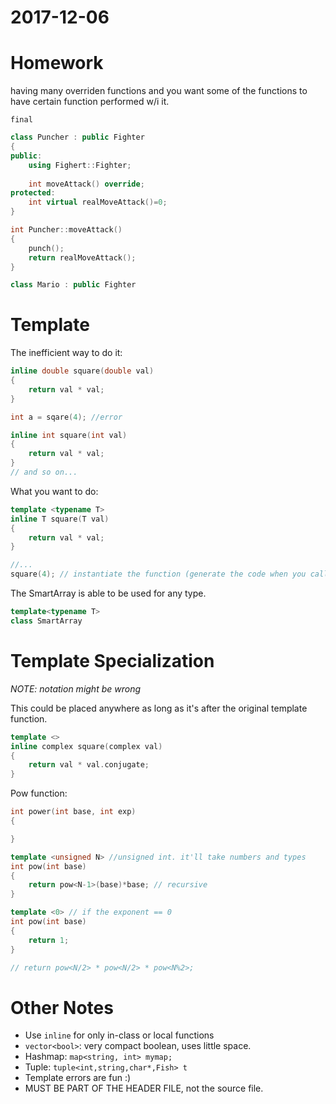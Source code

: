 # 2017-12-06

# Homework
having many overriden functions and you want some of the functions to have certain function performed w/i it.

`final`


```c++
class Puncher : public Fighter
{
public:
	using Fighert::Fighter;
	
	int moveAttack() override;
protected:
	int virtual realMoveAttack()=0;
}

int Puncher::moveAttack()
{
	punch();
	return realMoveAttack();
}

class Mario : public Fighter
```

# Template


The inefficient way to do it:
```c++
inline double square(double val)
{
	return val * val;
}

int a = sqare(4); //error

inline int square(int val)
{
	return val * val;
}
// and so on...
```

What you want to do:
```c++
template <typename T>
inline T square(T val)
{
	return val * val;
}

//...
square(4); // instantiate the function (generate the code when you call it)
```

The SmartArray is able to be used for any type.
```c++
template<typename T>
class SmartArray
```

# Template Specialization

*NOTE: notation might be wrong*

This could be placed anywhere as long as it's after the original template function.
```c++
template <>
inline complex square(complex val)
{
	return val * val.conjugate;
}
```

Pow function:
```c++
int power(int base, int exp)
{

}

template <unsigned N> //unsigned int. it'll take numbers and types
int pow(int base)
{
	return pow<N-1>(base)*base; // recursive
}

template <0> // if the exponent == 0
int pow(int base)
{
	return 1;
}

// return pow<N/2> * pow<N/2> * pow<N%2>;
```

# Other Notes

* Use `inline` for only in-class or local functions
* `vector<bool>`: very compact boolean, uses little space.
* Hashmap: `map<string, int> mymap;`
* Tuple: `tuple<int,string,char*,Fish> t`
* Template errors are fun :)
* MUST BE PART OF THE HEADER FILE, not the source file.

